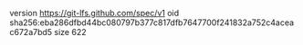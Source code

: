version https://git-lfs.github.com/spec/v1
oid sha256:eba286dfbd44bc080797b377c817dfb7647700f241832a752c4aceac672a7bd5
size 622
